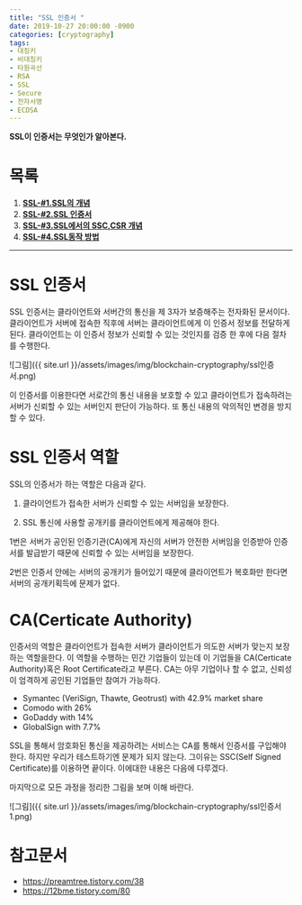 ```yaml
---
title: "SSL 인증서 "
date: 2019-10-27 20:00:00 -0900
categories: [cryptography]
tags: 
- 대칭키
- 비대칭키
- 타원곡선
- RSA
- SSL
- Secure
- 전자서명
- ECDSA
---
```


**SSL이 인증서는 무엇인가 알아본다.**


# 목록    
1. [**SSL-#1.SSL의 개념**](https://lbm93.github.io/cryptography/cryptography-SSL개념및암호화/)
2. [**SSL-#2.SSL 인증서**](https://lbm93.github.io/cryptography/cryptography-SSL인증서/)
3. [**SSL-#3.SSL에서의 SSC,CSR 개념**](https://lbm93.github.io/cryptography/cryptography-SSL(SSC,CSR)/)
4. [**SSL-#4.SSL동작 방법**](https://lbm93.github.io/cryptography/cryptography-SSL동작방법/)  
  
---

# SSL 인증서
SSL 인증서는 클라이언트와 서버간의 통신을 제 3자가 보증해주는 전자화된 문서이다. 클라이언트가 서버에 접속한 직후에 서버는 클라이언트에게 이 인증서 정보를 전달하게 된다. 클라이언트는 이 인증서 정보가 신뢰할 수 있는 것인지를 검증 한 후에 다음 절차를 수행한다.
  
![그림]({{ site.url }}/assets/images/img/blockchain-cryptography/ssl인증서.png)
  
이 인증서를 이용한다면 서로간의 통신 내용을 보호할 수 있고 클라이언트가 접속하려는 서버가 신뢰할 수 있는 서버인지 판단이 가능하다. 또 통신 내용의 악의적인 변경을 방지할 수 있다.  


# SSL 인증서 역할
SSL의 인증서가 하는 역할은 다음과 같다.

1. 클라이언트가 접속한 서버가 신뢰할 수 있는 서버임을 보장한다.
  
    
2. SSL 통신에 사용할 공개키를 클라이언트에게 제공해야 한다.  
  

1번은 서버가 공인된 인증기관(CA)에게 자신의 서버가 안전한 서버임을 인증받아 인증서를 발급받기 때문에 신뢰할 수 있는 서버임을 보장한다.  

2번은 인증서 안에는 서버의 공개키가 들어있기 때문에 클라이언트가 복호화만 한다면 서버의 공개키획득에 문제가 없다.  


# CA(Certicate Authority)
인증서의 역할은 클라이언트가 접속한 서버가 클라이언트가 의도한 서버가 맞는지 보장하는 역할을한다. 이 역할을 수행하는 민간 기업들이 있는데 이 기업들을 CA(Certicate Authority)혹은 Root Certificate라고 부른다.
CA는 아무 기업이나 할 수 없고, 신뢰성이 엄격하게 공인된 기업들만 참여가 가능하다.  

- Symantec (VeriSign, Thawte, Geotrust) with 42.9% market share
- Comodo with 26%
- GoDaddy with 14%
- GlobalSign with 7.7%

SSL을 통해서 암호화된 통신을 제공하려는 서비스는 CA를 통해서 인증서를 구입해야한다. 하지만 우리가 테스트하기엔 문제가 되지 않는다. 그이유는 SSC(Self Signed Certificate)를 이용하면 끝이다. 이에대한 내용은 다음에 다루겠다.  


마지막으로 모든 과정을 정리한 그림을 보며 이해 바란다.

![그림]({{ site.url }}/assets/images/img/blockchain-cryptography/ssl인증서1.png)

# 참고문서
- <https://preamtree.tistory.com/38>
- <https://12bme.tistory.com/80>
